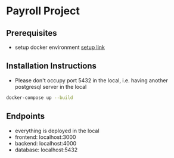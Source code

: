 # Payroll Project

## Prerequisites
- setup docker environment [setup link](https://docs.docker.com/get-docker/)

## Installation Instructions
- Please don't occupy port 5432 in the local, i.e. having another postgresql server in the local
```sh
docker-compose up --build
```

## Endpoints
- everything is deployed in the local
- frontend: localhost:3000 
- backend: localhost:4000
- database: localhost:5432
